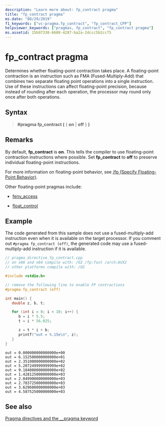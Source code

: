 ```yaml
---
description: "Learn more about: fp_contract pragma"
title: "fp_contract pragma"
ms.date: "08/29/2019"
f1_keywords: ["vc-pragma.fp_contract", "fp_contract_CPP"]
helpviewer_keywords: ["pragmas, fp_contract", "fp_contract pragma"]
ms.assetid: 15b97338-6680-4287-ba2a-2dccc5b2ccf5
---
```

# fp_contract pragma

Determines whether floating-point contraction takes place. A floating-point contraction is an instruction such as FMA (Fused-Multiply-Add) that combines two separate floating point operations into a single instruction. Use of these instructions can affect floating-point precision, because instead of rounding after each operation, the processor may round only once after both operations.

## Syntax

> **#pragma fp_contract (** { **on** | **off** } **)**

## Remarks

By default, **fp_contract** is **on**. This tells the compiler to use floating-point contraction instructions where possible. Set **fp_contract** to **off** to preserve individual floating-point instructions.

For more information on floating-point behavior, see [/fp (Specify Floating-Point Behavior)](../build/reference/fp-specify-floating-point-behavior.md).

Other floating-point pragmas include:

- [fenv_access](../preprocessor/fenv-access.md)

- [float_control](../preprocessor/float-control.md)

## Example

The code generated from this sample does not use a fused-multiply-add instruction even when it is available on the target processor. If you comment out `#pragma fp_contract (off)`, the generated code may use a fused-multiply-add instruction if it is available.

```cpp
// pragma_directive_fp_contract.cpp
// on x86 and x64 compile with: /O2 /fp:fast /arch:AVX2
// other platforms compile with: /O2

#include <stdio.h>

// remove the following line to enable FP contractions
#pragma fp_contract (off)

int main() {
   double z, b, t;

   for (int i = 0; i < 10; i++) {
      b = i * 5.5;
      t = i * 56.025;

      z = t * i + b;
      printf("out = %.15e\n", z);
   }
}
```

```Output
out = 0.000000000000000e+00
out = 6.152500000000000e+01
out = 2.351000000000000e+02
out = 5.207249999999999e+02
out = 9.184000000000000e+02
out = 1.428125000000000e+03
out = 2.049900000000000e+03
out = 2.783725000000000e+03
out = 3.629600000000000e+03
out = 4.587525000000000e+03
```

## See also

[Pragma directives and the __pragma keyword](../preprocessor/pragma-directives-and-the-pragma-keyword.md)
